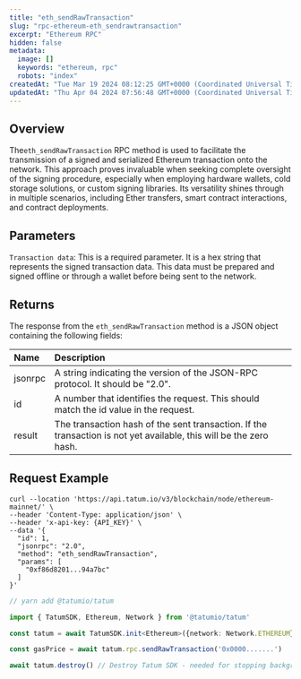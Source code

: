 ```yaml
---
title: "eth_sendRawTransaction"
slug: "rpc-ethereum-eth_sendrawtransaction"
excerpt: "Ethereum RPC"
hidden: false
metadata: 
  image: []
  keywords: "ethereum, rpc"
  robots: "index"
createdAt: "Tue Mar 19 2024 08:12:25 GMT+0000 (Coordinated Universal Time)"
updatedAt: "Thu Apr 04 2024 07:56:48 GMT+0000 (Coordinated Universal Time)"
---
```

## Overview

The`eth_sendRawTransaction`  RPC method is used to facilitate the transmission of a signed and serialized Ethereum transaction onto the network. This approach proves invaluable when seeking complete oversight of the signing procedure, especially when employing hardware wallets, cold storage solutions, or custom signing libraries. Its versatility shines through in multiple scenarios, including Ether transfers, smart contract interactions, and contract deployments.

## Parameters

`Transaction data`: This is a required parameter. It is a hex string that represents the signed transaction data. This data must be prepared and signed offline or through a wallet before being sent to the network.

## Returns

The response from the `eth_sendRawTransaction` method is a JSON object containing the following fields:

| Name    | Description                                                                                                        |
| :------ | :----------------------------------------------------------------------------------------------------------------- |
| jsonrpc | A string indicating the version of the JSON-RPC protocol. It should be "2.0".                                      |
| id      | A number that identifies the request. This should match the id value in the request.                               |
| result  | The transaction hash of the sent transaction. If the transaction is not yet available, this will be the zero hash. |

## Request Example

```curl cURL
curl --location 'https://api.tatum.io/v3/blockchain/node/ethereum-mainnet/' \
--header 'Content-Type: application/json' \
--header 'x-api-key: {API_KEY}' \
--data '{
  "id": 1,
  "jsonrpc": "2.0",
  "method": "eth_sendRawTransaction",
  "params": [
    "0xf86d8201...94a7bc"
  ]
}'
```
```typescript JS SDK
// yarn add @tatumio/tatum

import { TatumSDK, Ethereum, Network } from '@tatumio/tatum'

const tatum = await TatumSDK.init<Ethereum>({network: Network.ETHEREUM})

const gasPrice = await tatum.rpc.sendRawTransaction('0x0000.......')

await tatum.destroy() // Destroy Tatum SDK - needed for stopping background jobs
```
